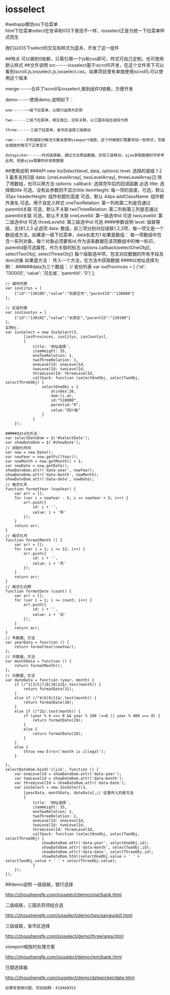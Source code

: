 # iosselect
#webapp模仿ios下拉菜单  
html下拉菜单select在安卓和IOS下表现不一样，iosselect正是为统一下拉菜单样式而生

我们以IOS下select的交互和样式为蓝本，开发了这一组件

##特点
可以做到0依赖，只需引用一个js和css即可，样式可自己定制，也可使用默认样式
##文件说明
src------iosselect基于iscroll5开发，在这个文件夹下可以看到iscroll.js,iosselect.js,iosselect.css，如果项目里有单独使用iscroll5,可以使用这个版本

merge------合并了iscroll与iosselect,做到组件0依赖，方便开发

demo------使用demo,说明如下：

    one------一级下拉菜单，以银行选择为实例
    
    two------二级下拉菜单，相互独立，没有关联，以三国杀组合选将为例
    
    three------三级下拉菜单，省市区选择三级联动
    
    rem------手机端部分解决方案会使用viewport缩放，这个时候我们需要添加一些样式，页面在缩放的情况下正常显示
    
    datepicker------时间选择器，通过方法筛选数据，实现三级联动，ajax获取数据时可参考此例，但是ajax需要同步获取数据
##使用说明
    ###API
    new IosSelect(level, data, options)
    level: 选择的层级 1 2 3 最多支持3层
	data: [oneLevelArray[, twoLevelArray[, threeLevelArray]]] 除了用数组，也可以用方法
	options:
	     callback: 选择完毕后的回调函数 必选
	     title: 选择框title  可选，没有此参数则不显示title
	     itemHeight: 每一项的高度，可选，默认 35px
	     headerHeight: 组件标题栏高度 可选，默认 44px
	     addClassName: 组件额外类名 可选，用于自定义样式
	     oneTwoRelation: 第一列和第二列是否通过parentId关联 可选，默认不关联
	     twoThreeRelation: 第二列和第三列是否通过parentId关联 可选，默认不关联
	     oneLevelId: 第一级选中id 可选
	     twoLevelId: 第二级选中id 可选
	     threeLevelId: 第三级选中id 可选
	####参数说明
	level: 级联等级，支持1,2,3 必选项
	data: 数组，前三项分别对应级联1,2,3项，每一项又是一个数组或方法，如果是一级下拉菜单，data长度为1
	    如果是数组：
	        每一项数组中包含一系列对象，每个对象必须要有id,作为该条数据在该项数组中的唯一标识，parentId是可选属性，作为关联的标志
	options.callback(selectOneObj[[, selectTwoObj], selectThreeObj]) 每个级联选中项，包含对应数据的所有字段及dom对象
	    如果是方法：
	    传入一个方法，在方法中获取数据
    ####以地址选择为例：
    ######data为三个数组：
    // 省份列表
    var iosProvinces = [
        {'id': '130000', 'value': '河北省', 'parentId': '0'}
    ];

    // 城市列表
    var iosCitys = [
        {"id":"130100","value":"石家庄市","parentId":"130000"}
    ];

    // 区县列表
    var iosCountys = [
        {"id":"130102","value":"长安区","parentId":"130100"}
    ];
    实例化：
    var iosSelect = new IosSelect(3, 
            [iosProvinces, iosCitys, iosCountys],
            {
                title: '地址选择',
                itemHeight: 35,
                oneTwoRelation: 1,
                twoThreeRelation: 1,
                oneLevelId: oneLevelId,
                twoLevelId: twoLevelId,
                threeLevelId: threeLevelId,
                callback: function (selectOneObj, selectTwoObj, selectThreeObj) {
                    selectOneObj = {
                        atindex:26,
                        dom:li.at,
                        id:"510000",
                        parentid:"0",
                        value:"四川省"
                    }
                }
        });
        
    #####data为方法：
    var selectDateDom = $('#selectDate');
    var showDateDom = $('#showDate');
    // 初始化时间
    var now = new Date();
    var nowYear = now.getFullYear();
    var nowMonth = now.getMonth() + 1;
    var nowDate = now.getDate();
    showDateDom.attr('data-year', nowYear);
    showDateDom.attr('data-month', nowMonth);
    showDateDom.attr('data-date', nowDate);
    // 格式化年
    function formatYear (nowYear) {
        var arr = [];
        for (var i = nowYear - 5; i <= nowYear + 5; i++) {
            arr.push({
                id: i + '',
                value: i + '年'
            });
        }
        return arr;
    }
    // 格式化月
    function formatMonth () {
        var arr = [];
        for (var i = 1; i <= 12; i++) {
            arr.push({
                id: i + '',
                value: i + '月'
            });
        }
        return arr;
    }
    // 格式化日期
    function formatDate (count) {
        var arr = [];
        for (var i = 1; i <= count; i++) {
            arr.push({
                id: i + '',
                value: i + '日'
            });
        }
        return arr;
    }
    // 年数据，方法
    var yearData = function () {
        return formatYear(nowYear);
    };
    // 月数据，方法
    var monthData = function () {
        return formatMonth();
    };
    // 日数据，方法
    var dateData = function (year, month) {
        if (/^1|3|5|7|8|10|12$/.test(month)) {
            return formatDate(31);
        }
        else if (/^4|6|9|11$/.test(month)) {
            return formatDate(30);
        }
        else if (/^2$/.test(month)) {
            if (year % 4 === 0 && year % 100 !==0 || year % 400 === 0) {
                return formatDate(29);
            }
            else {
                return formatDate(28);
            }
        }
        else {
            throw new Error('month is illegal');
        }
        
    };
    selectDateDom.bind('click', function () {
        var oneLevelId = showDateDom.attr('data-year');
        var twoLevelId = showDateDom.attr('data-month');
        var threeLevelId = showDateDom.attr('data-date');
        var iosSelect = new IosSelect(3, 
            [yearData, monthData, dateData],// 这里传入的是方法
            {
                title: '地址选择',
                itemHeight: 35,
                oneTwoRelation: 1,
                twoThreeRelation: 1,
                oneLevelId: oneLevelId,
                twoLevelId: twoLevelId,
                threeLevelId: threeLevelId,
                callback: function (selectOneObj, selectTwoObj, selectThreeObj) {
                    showDateDom.attr('data-year', selectOneObj.id);
                    showDateDom.attr('data-month', selectTwoObj.id);
                    showDateDom.attr('data-date', selectThreeObj.id);
                    showDateDom.html(selectOneObj.value + ' ' + selectTwoObj.value + ' ' + selectThreeObj.value);
                }
        });
    });
##demo说明
一级级联，银行选择

http://zhoushengfe.com/iosselect/demo/one/bank.html

二级级联，三国杀将领组合选

http://zhoushengfe.com/iosselect/demo/two/sanguokill.html

三级级联，省市区选择

http://zhoushengfe.com/iosselect/demo/three/area.html

viewport缩放时处理方案

http://zhoushengfe.com/iosselect/demo/rem/bank.html

日期选择器

http://zhoushengfe.com/iosselect/demo/datepicker/date.html
    
    
    如果有使用问题，可加QQ群：419468553
